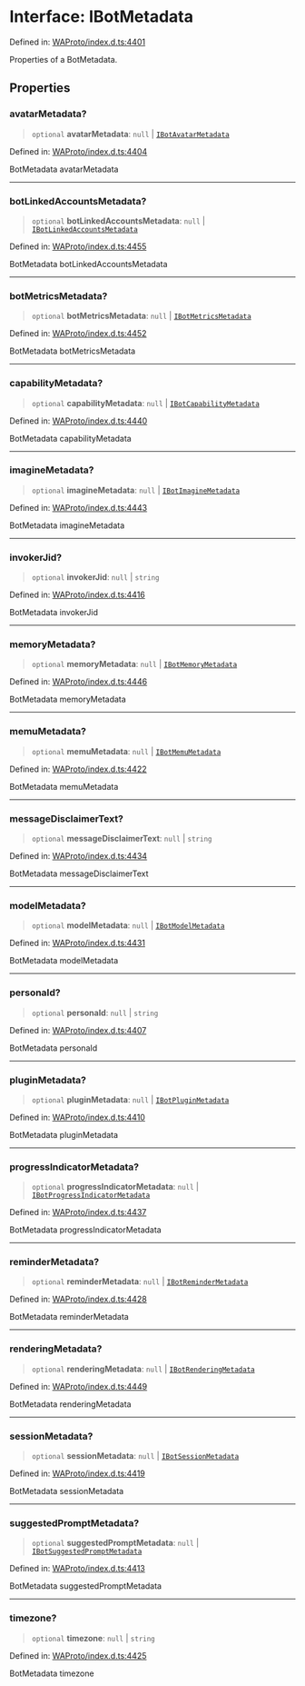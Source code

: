 # Interface: IBotMetadata

Defined in: [WAProto/index.d.ts:4401](https://github.com/Fokusdotid/Baileys/blob/d7495b24bcd136e35724329fba661cfcc0bc8eed/WAProto/index.d.ts#L4401)

Properties of a BotMetadata.

## Properties

### avatarMetadata?

> `optional` **avatarMetadata**: `null` \| [`IBotAvatarMetadata`](IBotAvatarMetadata.md)

Defined in: [WAProto/index.d.ts:4404](https://github.com/Fokusdotid/Baileys/blob/d7495b24bcd136e35724329fba661cfcc0bc8eed/WAProto/index.d.ts#L4404)

BotMetadata avatarMetadata

***

### botLinkedAccountsMetadata?

> `optional` **botLinkedAccountsMetadata**: `null` \| [`IBotLinkedAccountsMetadata`](IBotLinkedAccountsMetadata.md)

Defined in: [WAProto/index.d.ts:4455](https://github.com/Fokusdotid/Baileys/blob/d7495b24bcd136e35724329fba661cfcc0bc8eed/WAProto/index.d.ts#L4455)

BotMetadata botLinkedAccountsMetadata

***

### botMetricsMetadata?

> `optional` **botMetricsMetadata**: `null` \| [`IBotMetricsMetadata`](IBotMetricsMetadata.md)

Defined in: [WAProto/index.d.ts:4452](https://github.com/Fokusdotid/Baileys/blob/d7495b24bcd136e35724329fba661cfcc0bc8eed/WAProto/index.d.ts#L4452)

BotMetadata botMetricsMetadata

***

### capabilityMetadata?

> `optional` **capabilityMetadata**: `null` \| [`IBotCapabilityMetadata`](IBotCapabilityMetadata.md)

Defined in: [WAProto/index.d.ts:4440](https://github.com/Fokusdotid/Baileys/blob/d7495b24bcd136e35724329fba661cfcc0bc8eed/WAProto/index.d.ts#L4440)

BotMetadata capabilityMetadata

***

### imagineMetadata?

> `optional` **imagineMetadata**: `null` \| [`IBotImagineMetadata`](IBotImagineMetadata.md)

Defined in: [WAProto/index.d.ts:4443](https://github.com/Fokusdotid/Baileys/blob/d7495b24bcd136e35724329fba661cfcc0bc8eed/WAProto/index.d.ts#L4443)

BotMetadata imagineMetadata

***

### invokerJid?

> `optional` **invokerJid**: `null` \| `string`

Defined in: [WAProto/index.d.ts:4416](https://github.com/Fokusdotid/Baileys/blob/d7495b24bcd136e35724329fba661cfcc0bc8eed/WAProto/index.d.ts#L4416)

BotMetadata invokerJid

***

### memoryMetadata?

> `optional` **memoryMetadata**: `null` \| [`IBotMemoryMetadata`](IBotMemoryMetadata.md)

Defined in: [WAProto/index.d.ts:4446](https://github.com/Fokusdotid/Baileys/blob/d7495b24bcd136e35724329fba661cfcc0bc8eed/WAProto/index.d.ts#L4446)

BotMetadata memoryMetadata

***

### memuMetadata?

> `optional` **memuMetadata**: `null` \| [`IBotMemuMetadata`](IBotMemuMetadata.md)

Defined in: [WAProto/index.d.ts:4422](https://github.com/Fokusdotid/Baileys/blob/d7495b24bcd136e35724329fba661cfcc0bc8eed/WAProto/index.d.ts#L4422)

BotMetadata memuMetadata

***

### messageDisclaimerText?

> `optional` **messageDisclaimerText**: `null` \| `string`

Defined in: [WAProto/index.d.ts:4434](https://github.com/Fokusdotid/Baileys/blob/d7495b24bcd136e35724329fba661cfcc0bc8eed/WAProto/index.d.ts#L4434)

BotMetadata messageDisclaimerText

***

### modelMetadata?

> `optional` **modelMetadata**: `null` \| [`IBotModelMetadata`](IBotModelMetadata.md)

Defined in: [WAProto/index.d.ts:4431](https://github.com/Fokusdotid/Baileys/blob/d7495b24bcd136e35724329fba661cfcc0bc8eed/WAProto/index.d.ts#L4431)

BotMetadata modelMetadata

***

### personaId?

> `optional` **personaId**: `null` \| `string`

Defined in: [WAProto/index.d.ts:4407](https://github.com/Fokusdotid/Baileys/blob/d7495b24bcd136e35724329fba661cfcc0bc8eed/WAProto/index.d.ts#L4407)

BotMetadata personaId

***

### pluginMetadata?

> `optional` **pluginMetadata**: `null` \| [`IBotPluginMetadata`](IBotPluginMetadata.md)

Defined in: [WAProto/index.d.ts:4410](https://github.com/Fokusdotid/Baileys/blob/d7495b24bcd136e35724329fba661cfcc0bc8eed/WAProto/index.d.ts#L4410)

BotMetadata pluginMetadata

***

### progressIndicatorMetadata?

> `optional` **progressIndicatorMetadata**: `null` \| [`IBotProgressIndicatorMetadata`](IBotProgressIndicatorMetadata.md)

Defined in: [WAProto/index.d.ts:4437](https://github.com/Fokusdotid/Baileys/blob/d7495b24bcd136e35724329fba661cfcc0bc8eed/WAProto/index.d.ts#L4437)

BotMetadata progressIndicatorMetadata

***

### reminderMetadata?

> `optional` **reminderMetadata**: `null` \| [`IBotReminderMetadata`](IBotReminderMetadata.md)

Defined in: [WAProto/index.d.ts:4428](https://github.com/Fokusdotid/Baileys/blob/d7495b24bcd136e35724329fba661cfcc0bc8eed/WAProto/index.d.ts#L4428)

BotMetadata reminderMetadata

***

### renderingMetadata?

> `optional` **renderingMetadata**: `null` \| [`IBotRenderingMetadata`](IBotRenderingMetadata.md)

Defined in: [WAProto/index.d.ts:4449](https://github.com/Fokusdotid/Baileys/blob/d7495b24bcd136e35724329fba661cfcc0bc8eed/WAProto/index.d.ts#L4449)

BotMetadata renderingMetadata

***

### sessionMetadata?

> `optional` **sessionMetadata**: `null` \| [`IBotSessionMetadata`](IBotSessionMetadata.md)

Defined in: [WAProto/index.d.ts:4419](https://github.com/Fokusdotid/Baileys/blob/d7495b24bcd136e35724329fba661cfcc0bc8eed/WAProto/index.d.ts#L4419)

BotMetadata sessionMetadata

***

### suggestedPromptMetadata?

> `optional` **suggestedPromptMetadata**: `null` \| [`IBotSuggestedPromptMetadata`](IBotSuggestedPromptMetadata.md)

Defined in: [WAProto/index.d.ts:4413](https://github.com/Fokusdotid/Baileys/blob/d7495b24bcd136e35724329fba661cfcc0bc8eed/WAProto/index.d.ts#L4413)

BotMetadata suggestedPromptMetadata

***

### timezone?

> `optional` **timezone**: `null` \| `string`

Defined in: [WAProto/index.d.ts:4425](https://github.com/Fokusdotid/Baileys/blob/d7495b24bcd136e35724329fba661cfcc0bc8eed/WAProto/index.d.ts#L4425)

BotMetadata timezone
